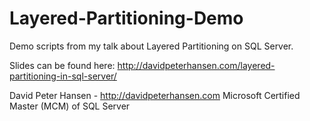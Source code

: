 Layered-Partitioning-Demo
=========================

Demo scripts from my talk about Layered Partitioning on SQL Server. 

Slides can be found here: http://davidpeterhansen.com/layered-partitioning-in-sql-server/

David Peter Hansen - http://davidpeterhansen.com
Microsoft Certified Master (MCM) of SQL Server
